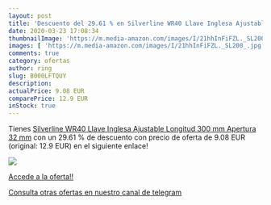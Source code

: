 ```yaml
---
layout: post
title: 'Descuento del 29.61 % en Silverline WR40 Llave Inglesa Ajustable '
date: 2020-03-23 17:08:34
thumbnailImage: 'https://m.media-amazon.com/images/I/21hhInFiFZL._SL200_.jpg'
images: [ 'https://m.media-amazon.com/images/I/21hhInFiFZL._SL200_.jpg' ]
comments: true
category: ofertas
author: ring
slug: B000LFTQUY
description:
actualPrice: 9.08 EUR
comparePrice: 12.9 EUR
inStock: true
---
```


Tienes [Silverline WR40 Llave Inglesa Ajustable  Longitud 300 mm  Apertura 32 mm](https://www.amazon.com/dp/B000LFTQUY/?tag=redken08-20) con un 29.61 % de descuento con precio de oferta de 9.08 EUR (original: 12.9 EUR) en el siguiente enlace!

[![](https://m.media-amazon.com/images/I/21hhInFiFZL._SL200_.jpg)](https://www.amazon.com/dp/B000LFTQUY/?tag=redken08-20)

[Accede a la oferta!!](https://www.amazon.com/dp/B000LFTQUY/?tag=redken08-20)

[Consulta otras ofertas en nuestro canal de telegram](https://t.me/s/ofertas25)
